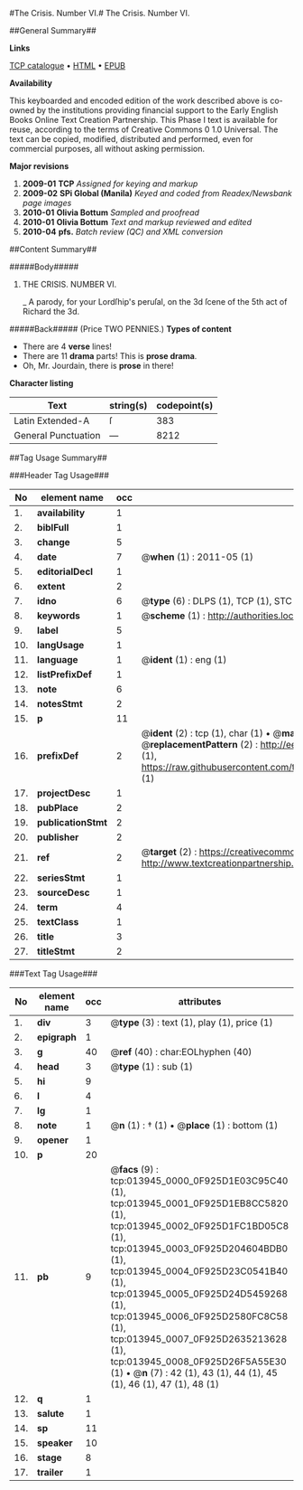 #The Crisis. Number VI.#
The Crisis. Number VI.

##General Summary##

**Links**

[TCP catalogue](http://www.ota.ox.ac.uk/tcp/)  • 
[HTML](http://tei.it.ox.ac.uk/tcp/Texts-HTML/free/N11/N11006.html)  • 
[EPUB](http://tei.it.ox.ac.uk/tcp/Texts-EPUB/free/N11/N11006.epub)

**Availability**

This keyboarded and encoded edition of the
	       work described above is co-owned by the institutions
	       providing financial support to the Early English Books
	       Online Text Creation Partnership. This Phase I text is
	       available for reuse, according to the terms of Creative
	       Commons 0 1.0 Universal. The text can be copied,
	       modified, distributed and performed, even for
	       commercial purposes, all without asking permission.

**Major revisions**

1. __2009-01__ __TCP__ *Assigned for keying and markup*
1. __2009-02__ __SPi Global (Manila)__ *Keyed and coded from Readex/Newsbank page images*
1. __2010-01__ __Olivia Bottum__ *Sampled and proofread*
1. __2010-01__ __Olivia Bottum__ *Text and markup reviewed and edited*
1. __2010-04__ __pfs.__ *Batch review (QC) and XML conversion*

##Content Summary##

#####Body#####

1. THE CRISIS. NUMBER VI.

    _ A parody, for your Lordſhip's peruſal, on the 3d ſcene of the 5th act of Richard the 3d.

#####Back#####
(Price TWO PENNIES.)
**Types of content**

  * There are 4 **verse** lines!
  * There are 11 **drama** parts! This is **prose drama**.
  * Oh, Mr. Jourdain, there is **prose** in there!

**Character listing**


|Text|string(s)|codepoint(s)|
|---|---|---|
|Latin Extended-A|ſ|383|
|General Punctuation|—|8212|

##Tag Usage Summary##

###Header Tag Usage###

|No|element name|occ|attributes|
|---|---|---|---|
|1.|__availability__|1||
|2.|__biblFull__|1||
|3.|__change__|5||
|4.|__date__|7| @__when__ (1) : 2011-05 (1)|
|5.|__editorialDecl__|1||
|6.|__extent__|2||
|7.|__idno__|6| @__type__ (6) : DLPS (1), TCP (1), STC (1), NOTIS (1), IMAGE-SET (1), EVANS-CITATION (1)|
|8.|__keywords__|1| @__scheme__ (1) : http://authorities.loc.gov/ (1)|
|9.|__label__|5||
|10.|__langUsage__|1||
|11.|__language__|1| @__ident__ (1) : eng (1)|
|12.|__listPrefixDef__|1||
|13.|__note__|6||
|14.|__notesStmt__|2||
|15.|__p__|11||
|16.|__prefixDef__|2| @__ident__ (2) : tcp (1), char (1)  •  @__matchPattern__ (2) : ([0-9\-]+):([0-9IVX]+) (1), (.+) (1)  •  @__replacementPattern__ (2) : http://eebo.chadwyck.com/downloadtiff?vid=$1&page=$2 (1), https://raw.githubusercontent.com/textcreationpartnership/Texts/master/tcpchars.xml#$1 (1)|
|17.|__projectDesc__|1||
|18.|__pubPlace__|2||
|19.|__publicationStmt__|2||
|20.|__publisher__|2||
|21.|__ref__|2| @__target__ (2) : https://creativecommons.org/publicdomain/zero/1.0/ (1), http://www.textcreationpartnership.org/docs/. (1)|
|22.|__seriesStmt__|1||
|23.|__sourceDesc__|1||
|24.|__term__|4||
|25.|__textClass__|1||
|26.|__title__|3||
|27.|__titleStmt__|2||


###Text Tag Usage###

|No|element name|occ|attributes|
|---|---|---|---|
|1.|__div__|3| @__type__ (3) : text (1), play (1), price (1)|
|2.|__epigraph__|1||
|3.|__g__|40| @__ref__ (40) : char:EOLhyphen (40)|
|4.|__head__|3| @__type__ (1) : sub (1)|
|5.|__hi__|9||
|6.|__l__|4||
|7.|__lg__|1||
|8.|__note__|1| @__n__ (1) : † (1)  •  @__place__ (1) : bottom (1)|
|9.|__opener__|1||
|10.|__p__|20||
|11.|__pb__|9| @__facs__ (9) : tcp:013945_0000_0F925D1E03C95C40 (1), tcp:013945_0001_0F925D1EB8CC5820 (1), tcp:013945_0002_0F925D1FC1BD05C8 (1), tcp:013945_0003_0F925D204604BDB0 (1), tcp:013945_0004_0F925D23C0541B40 (1), tcp:013945_0005_0F925D24D5459268 (1), tcp:013945_0006_0F925D2580FC8C58 (1), tcp:013945_0007_0F925D2635213628 (1), tcp:013945_0008_0F925D26F5A55E30 (1)  •  @__n__ (7) : 42 (1), 43 (1), 44 (1), 45 (1), 46 (1), 47 (1), 48 (1)|
|12.|__q__|1||
|13.|__salute__|1||
|14.|__sp__|11||
|15.|__speaker__|10||
|16.|__stage__|8||
|17.|__trailer__|1||
